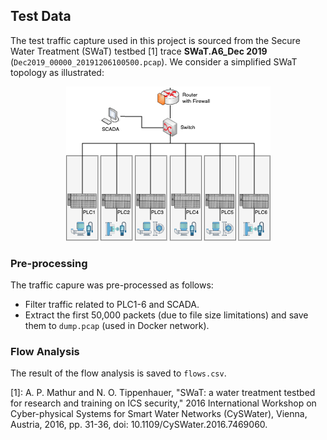 ## Test Data

The test traffic capture used in this project is sourced from the Secure Water Treatment (SWaT) testbed [1] trace **SWaT.A6_Dec 2019** (`Dec2019_00000_20191206100500.pcap`).
We consider a simplified SWaT topology as illustrated: 


<div style="text-align: center;">
  <img src="SWaT_simplified.png" alt="simplified SWaT topology">
</div>


### Pre-processing

The traffic capure was pre-processed as follows:
- Filter traffic related to PLC1-6 and SCADA. 
- Extract the first 50,000 packets (due to file size limitations) and save them to `dump.pcap` (used in Docker network).

### Flow Analysis
The result of the flow analysis is saved to `flows.csv`.





[1]: A. P. Mathur and N. O. Tippenhauer, "SWaT: a water treatment testbed for research and training on ICS security," 2016 International Workshop on Cyber-physical Systems for Smart Water Networks (CySWater), Vienna, Austria, 2016, pp. 31-36, doi: 10.1109/CySWater.2016.7469060.